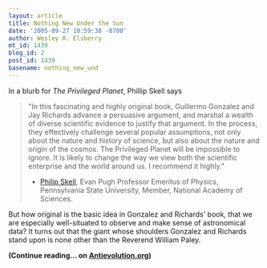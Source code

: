 ```yaml
---
layout: article
title: Nothing New Under the Sun
date: '2005-09-27 10:59:38 -0700'
author: Wesley R. Elsberry
mt_id: 1439
blog_id: 2
post_id: 1439
basename: nothing_new_und
---
```

In a blurb for _The Privileged Planet_, Phillip Skell says

> "In this fascinating and highly original book, Guillermo Gonzalez and Jay Richards advance a persuasive argument, and marshal a wealth of diverse scientific evidence to justify that argument. In the process, they effectively challenge several popular assumptions, not only about the nature and history of science, but also about the nature and origin of the cosmos. The Privileged Planet will be impossible to ignore. It is likely to change the way we view both the scientific enterprise and the world around us. I recommend it highly."
> 
> - [Philip Skell](http://www.arn.org/announce/announce0304no37.htm), Evan Pugh Professor Emeritus of Physics, Pennsylvania State University, Member, National Academy of Sciences.

But how original is the basic idea in Gonzalez and Richards' book, that we are especially well-situated to observe and make sense of astronomical data? It turns out that the giant whose shoulders Gonzalez and Richards stand upon is none other than the Reverend William Paley.

**(Continue reading... on [Antievolution.org](http://www2.antievolution.org/cs/node/83))**
